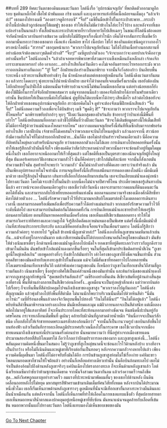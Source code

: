 ##บทที่ 289 ทิศตะวันตกของดินแดนตะวันตก
ไลต์นิ่งรื้อ ‘อุปกรณ์ผจญภัย’ ที่พกติดตัวออกมาดูอีกรอบ
ชุดหินเหล็กไฟ เชื้อไฟ ผ้าพันแผล กริช แผนที่ และถุงอาหารแห้งที่ยัดเนื้อฝอยจนเต็มถุง
“แล้วเจ้าล่ะ!” เธอมองไปทางเมซี “ลองตรวจดูอีกรอบซิ”
“จิ๊บ!”
เมซียื่นมือเข้าไปในกระเป๋าสะพาย...กระเป๋าผ้าใบนี้ปกติแล้วถูกซ่อนอยู่ใต้ผมฟูๆ ของเธอ ทำให้เห็นไม่ชัดว่าข้างในใส่อะไรไว้บ้าง และหลังจากที่เธอแปลงร่างเป็นนกแล้ว ทั้งเสื้อผ้าและกระเป๋าสะพายก็ราวกับหายวับไปเสียเฉยๆ ในขณะที่ไลต์นิ่งต้องคอยจำกัดน้ำหนักเวลาบินอย่างเข้มงวด เมซีกลับไม่มีปัญหาเรื่องนี้เท่าไรนัก เห็นได้จากสัมภาระที่เมซีควักออกมานั้นเยอะกว่าของเธอมาก
เนื้อแห้ง เนื้อฝอย ขาไก่ เนื้อปลา ไข่ไก่ ของกินแต่ละชนิดถูกวางกองไว้ตรงหน้าไลต์นิ่ง
“สวรรค์” เธอกุมหน้าผาก “พวกเราไปผจญภัยกันนะ ไม่ได้ไปกินเนื้อย่างนอกสถานที่ อย่างน้อยเจ้าต้องพกอาวุธติดตัวบ้างสิ”
“จิ๊บๆ!” เมซีลูบปากตัวเอง
“เจ้าจะบอกว่าจะงอยปากเจ้าคืออาวุธอย่างนั้นหรือ” ไลต์นิ่งถอนใจ “แล้วถ้าเจอทหารพิพากษาที่สวมเกราะแข็งเหมือนถังเหล็กเล่า เจ้าคงจิกเกราะเขาแตกหรอก! เฮ้อ เอาเถอะ...อย่างไรเสียก็แค่วันเดียว คงไม่เจออันตรายอะไรหรอกกระมัง พวกเราออกเดินทางกันเถอะ”
“อู้! จิ๊บ!” อีกฝ่ายแปลงร่างเป็นนกพิราบ จากนั้นจึงวิ่งสองก้าว บินเลียบพื้นระยะหนึ่ง แล้วทะยานขึ้นฟ้าอย่างช้าๆ
อืม น้ำหนักคงส่งผลต่อเธออยู่เหมือนกัน
ไลต์นิ่งดึงแว่นตากันลมลง แล้วกระโดดเบาๆ พุ่งทะยานไปนำหน้าอีกฝ่าย
เธอจำได้ว่าตอนที่เจอเมซีครั้งแรกนั้น เธอยังต้องบินไล่อีกฝ่ายอยู่ในป่าฝั่งใต้ แม้ตอนนั้นเจ้าพิราบอ้วนจะหนีไม่พ้นเงื้อมมือเธอก็ตาม แต่อย่างน้อยเธอก็ยังต้องใช้ฝีมือในการไล่จับอีกฝ่ายพอสมควร แต่ดูจากตอนนี้แล้ว เธอคงจับอีกฝ่ายได้ภายในพริบตาเดียวเท่านั้น
ขืนปล่อยให้เป็นแบบนี้ต่อไปไม่ดีแน่ คู่หูที่บินได้แบบนี้หาได้ง่ายๆ เสียเมื่อไร แล้วต่อไปเธอยังจะให้อีกฝ่ายช่วยเธอขนอุปกรณ์ผจญภัยอีก สาวน้อยคิดในใจ ดูท่าจะต้องจับเมซีฝึกหนักเสียแล้ว
“จิ๊บ จิ๊บ!”
ไลต์นิ่งลดความเร็วลงเพื่อจะได้บินข้างๆ เมซี “พูดดีๆ สิ!”
“ข้าจะถามว่า พวกเราจะไปผจญภัยกันที่ไหนหรือ” นกพิราบขยับปากอ้าๆ หุบๆ
“ฝั่งตะวันตกสุดของป่าเร้นลับ ข้าอยากรู้ว่าป่าแห่งนี้มีพื้นที่เท่าไร” ไลต์นิ่งหยิบแผนที่ออกมา แล้วชี้ไปที่พื้นที่ว่างฝั่งตะวันตก “ข้าจะได้เติมข้อมูลตรงนี้ให้เต็มเสียที ดีไม่ดีอาจได้รู้ด้วยว่าแม่น้ำแดงไหลมาจากไหน”
เธอวางแผนผจญภัยครั้งนี้ทันทีที่เมซีกลับมาจากฟยอร์ด อย่างไรเสีย เวลาฝึกบิน เจ้าชายก็ไม่เคยสนใจว่าพวกเธอจะบินไปไหนอยู่แล้ว แล้วนอกจากนี้ สาวน้อยยังมีความลับในใจที่ไม่กล้าบอกอีกฝ่ายด้วย...นั่นก็คือ เธอไม่กล้าบินสำรวจป่าคนเดียวแล้ว
นี่คือความอัปยศอันใหญ่หลวงสำหรับนักผจญภัย
ทว่าเธอหลอกตัวเองไม่ได้เลย การเดินทางไปหอคอยหินครั้งนั้นทำให้เธอรู้สึกกลัวป่าผืนนี้จับใจ เพียงแค่คิดว่าสัตว์ประหลาดน่ากลัวพวกนั้นอาจจะซ่อนตัวอยู่ที่มุมใดมุมหนึ่งในป่า เธอก็อยากจะหนีออกมาให้เร็วที่สุดแล้ว
แต่โชคดีที่เธอเป็นบุตรสาวของนักผจญภัยผู้ยิ่งใหญ่ที่สุด
ธันเดอร์เคยบอกวิธีเอาชนะความกลัวไว้ นั่นก็คือค่อยๆ เข้าใกล้มันทีละน้อย จากนั้นก็สังเกตมัน ทำความเข้าใจมัน สุดท้ายก็จะพบว่า ‘ความกลัว’ นั้นไม่น่ากลัวอย่างที่คิดเลย
เพราะว่าแท้จริงแล้ว มันเป็นเพียงอุปสรรคภายในใจเท่านั้น
การผจญภัยครั้งนี้ก็เปรียบเสมือนการทดลองของไลต์นิ่ง เมื่อมีเมซีมาด้วย เธอก็รู้สึกอุ่นใจขึ้นมาก เส้นทางที่เลือกก็ปลอดภัยมากเช่นกัน เธอจะบินเลียบแม่น้ำแดงมุ่งหน้าไปทางตะวันตก โดยไม่เจาะเข้าไปในผืนป่า แบบนี้คงไม่น่าเจอปีศาจที่ไหน ประเดี๋ยวพอเธอรู้เส้นทางบินนี้แล้ว คราวหน้าจะลองบินคนเดียวดูบ้าง เธอเชื่อว่าสักวันหนึ่ง เธอจะสามารถวาดแผนที่ดินแดนตะวันตกได้ทั้งผืน และสามารถกลับไปเหยียบหอคอยหินแห่งนั้น ตลอดจนเผยความจริงของเมืองศักดิ์สิทธิ์ทาคิลาได้ด้วยตัวเอง
...
ไลต์นิ่งรักษาความเร็วไว้ที่ประมาณหกสิบกิโลเมตรต่อชั่วโมงตลอดการเดินทาง เวลานี้ เธอสามารถลดหรือเพิ่มพลังเพื่อปรับความเร็วได้อย่างแม่นยำแล้ว หากเธอยังรักษาความเร็วไว้ที่ระดับนี้ต่อไป เธอจะสามารถบินติดต่อกันได้ตลอดทั้งวัน
การบินเลียบแม่น้ำและชายป่าทำให้เธอรู้สึกผ่อนคลายไม่น้อย ตอนที่บินหาหอคอยหินเมื่อครั้งก่อน เธอเห็นแต่สีเขียวเข้มตลอดทาง ทำให้ไม่สามารถวิเคราะห์ทิศทางและความสูงได้ จึงรู้สึกอึดอัดและหม่นหมองเป็นพิเศษ แต่ครั้งนี้เมื่อมีแม่น้ำสีเงินที่สะท้อนประกายระยิบระยับ และเมซีที่คอยส่งเสียงเจื้อยแจ้วเป็นเพื่อนร่วมทาง ไลต์นิ่งก็รู้สึกว่าความกลัวค่อยๆ จางหายไป
“ดูนั่นสิ ข้างหน้ามีภูเขาด้วยล่ะ!”
ไลต์นิ่งเองก็เห็นภูเขาขนาดมหึมาแล้วเช่นกัน...แม้จะยังอยู่ไกลจากมันมาก แต่เงาสีเทาหม่นนั้นก็ได้บ่งบอกถึงขนาดอันใหญ่โตของมันแล้ว มันขับให้ช่วงเนินเขาเตี้ยๆ อีกด้านหนึ่งของแม่น้ำดูเล็กลงไปถนัดใจ ยอดเขาที่อยู่ติดทะเลกว้างราวกับถูกดึงรวบเข้ามาในผืนดิน มันขยับเข้าใกล้แม่น้ำแดงมากขึ้นเรื่อยๆ จนในที่สุดก็เข้ามาประชิดติดสายน้ำสีเงิน
“ภูเขาลูกนี้ใหญ่เหลือเกิน” เธอพูดอย่างทึ่งๆ ยิ่งเข้าใกล้มันเท่าไร เค้าโครงของภูเขาก็ยิ่งชัดเจนขึ้นเท่านั้น ส่วนยอดสีขาวของมันคล้ายกับแทงทะลุเข้าไปในชั้นเมฆ แม้จะไม่มีสันเขาที่ทอดยาวไปไกลหลายพันกิโลเมตรเหมือนเทือกเขาสิ้นวิถี แต่ลำพังแค่ความสูงของมัน ก็เหนือกว่าภูเขาในเทือกเขาสิ้นวิถีสามสี่ลูกรวมกันแล้ว เนินเขาเตี้ยๆ ซึ่งอยู่ทางทิศใต้เป็นแค่ส่วนหนึ่งของมันเท่านั้น และต้นกำเนิดของแม่น้ำแดงก็มาจากภูเขาสูงลูกยักษ์ลูกนี้
“สุดเขตป่าเร้นลับแล้ว!” เมซีร้องอย่างตื่นเต้น
สีเขียวเข้มที่อยู่ด้านล่างสิ้นสุดลงที่ตรงนี้ พื้นที่ด้านล่างกลายเป็นสีเขียวอ่อนอีกครั้ง...ดูเหมือนจะเป็นทุ่งหญ้าสักแห่ง แต่ว่าหากบินต่อไปเรื่อยๆ ก็จะเห็นพื้นที่สีดำปกคลุมไปจนถึงเชิงเขาของภูเขาสูง
“พวกเราลงไปดูกันเถอะ” ไลต์นิ่งส่งสัญญาณมือ แล้วพุ่งตัวลงไปยังพื้นที่สีดำมืด ไม่นานนักก็พบว่าบริเวณนั้นเต็มไปด้วยหินสีดำ
“นี่มันอะไรน่ะ” เมซีที่ร่อนลงพื้นแล้วลองจิกวัตถุบนพื้นไปสองที “กินไม่ได้นี่นา!”
“กินไม่ได้อยู่แล้ว” ไลต์นิ่งหยิบหินสีดำขึ้นมาพิจารณาอย่างละเอียด มันมีเหลี่ยมและมุม แม้ผิวภายนอกจะเป็นสีดำสนิท แต่เมื่อลองพลิกไปมาอยู่ใต้แสงอาทิตย์ ก็จะเห็นประกายโลหะที่สะท้อนออกมาอย่างชัดเจน หินชนิดนี้ปะปนอยู่กับเศษโคลน กระจายเกลื่อนเต็มพื้นที่ ดูเผินๆ คล้ายกับผิวดินที่ถูกสาดด้วยน้ำหมึก “หินนี่อาจจะเป็นแร่สักชนิด เก็บกลับไปให้เจ้าชายทอดพระเนตรสักสองก้อนดีกว่า”
จากนั้นก็เป็นงานวาดรูป เธอบินกลับขึ้นไปบนท้องฟ้า แล้วเริ่มบันทึกรายละเอียดภูมิประเทศบริเวณนี้ลงไปในกระดาษ
เธอใช้เวลาบินจากเมืองชายแดนมาถึงเชิงเขาแห่งนี้ประมาณครึ่งค่อนบ่าย นั่นหมายความว่า ที่นี่อยู่ห่างจากเมืองชายแดนประมาณสองร้อยสี่สิบกิโลเมตรได้ ถือว่าไกลกว่าป้อมปราการลองซองมาก และภูเขาสูงแห่งนี้...ไลต์นิ่งพลันผุดความคิดหนึ่งขึ้นมาในสมอง ไม่รู้ว่าภูเขาที่สูงใหญ่ขนาดนี้จะซ่อนอะไรไว้ด้านหลังบ้าง บางทีอาจเป็นป่ากว้าง หรือไม่ก็เนินดินและหมู่เขาที่เรียงต่อกันเป็นทอดๆ
หลังจากความกลัวจางหายไปแล้ว เพียงความคิดนี้ผุดขึ้นมา ไลต์นิ่งก็ไม่อาจยับยั้งมันได้อีก
การบินข้ามภูเขาสูงย่อมไม่ใช่เรื่องง่าย แค่หิมะขาวโพลนบนยอดเขาก็ชวนให้ใจฝ่อแล้ว อย่างนั้นก็เหลือแค่ทางเดียวเท่านั้น นั่นคือบินอ้อมทะเลไป เธอไม่จำเป็นต้องอ้อมไปถึงด้านหลังภูเขาจริงๆ แค่บินเฉียงไปตรงกลางทะเล ก็จะเห็นด้านหลังภูเขาแล้ว
ไลต์นิ่งเรียกเมซีมากำชับว่าห้ามซุกซนเด็ดขาด จากนั้นจึงสวมแว่นตากันลม แล้วเร่งความเร็วจนถึงขีดสุด...พลังวิเศษถูกผลาญอย่างรวดเร็ว ลมแรงที่ปะทะหน้ามาพัดผมสั้นๆ ของเธอไปด้านหลัง ผืนดินเคลื่อนถอยหลังไปไม่หยุด มหาสมุทรสีฟ้าครามเข้ามาเติมเต็มทัศนวิสัยทั้งหมด
หลังจากบินได้ประมาณหนึ่งชั่วโมง เธอก็เริ่มเห็นภาพด้านหลังภูเขารางๆ ดูเหมือนที่นั่นจะมีเทือกเขากั้นกลางระหว่างผืนดินและผืนน้ำเหมือนกัน แต่หลังจากนั้น ไลต์นิ่งก็เห็นภาพที่ทำให้เลือดในกายเธอแทบแข็งตัว
ที่สุดปลายสายตา เธอเห็นหมอกหนาสีน้ำตาลแดงปกคลุมอยู่เหนือหมู่เขาที่ซับซ้อน มันหนาแน่นจนดูคล้ายกับเลือดที่เข้มข้น หมอกพวกนั้นแผ่ไปทางตะวันตก ไลต์นิ่งแทบมองไม่เห็นขอบเขตของมัน
........................................




[Go To Next Chapter]( ./202.md)